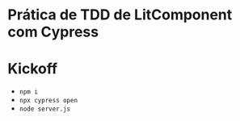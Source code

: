 # Prática de TDD de LitComponent com Cypress

# Kickoff
- `npm i`
- `npx cypress open`
- `node server.js`
